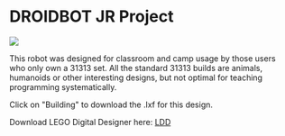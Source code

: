 <h1>DROIDBOT JR Project</h1>
<img src="https://raw.githubusercontent.com/droidsrobotics/projects/master/images/DroidJR.png">

This robot was designed for classroom and camp usage by those users who only own a 31313 set.  All the standard 31313 builds are animals, humanoids or other interesting designs, but not optimal for teaching programming systematically.

Click on "Building" to download the .lxf for this design.


Download LEGO Digital Designer here: <a href="http://ldd.lego.com/">LDD</a>

